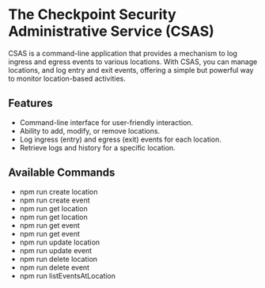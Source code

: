 # The Checkpoint Security Administrative Service (CSAS)

CSAS is a command-line application that provides a mechanism to log ingress and egress events to various locations. With CSAS, you can manage locations, and log entry and exit events, offering a simple but powerful way to monitor location-based activities.

## Features
- Command-line interface for user-friendly interaction.
- Ability to add, modify, or remove locations.
- Log ingress (entry) and egress (exit) events for each location.
- Retrieve logs and history for a specific location.

## Available Commands
- npm run create location <locationName> <locationAddress>
- npm run create event <personName> <eventType> <locationId>
- npm run get location
- npm run get location <locationId>
- npm run get event
- npm run get event <eventId>
- npm run update location <locationId> <locationName> <locationAddress>
- npm run update event <eventId> <personName> <eventType> <locationId>
- npm run delete location <locationId>
- npm run delete event <eventId>
- npm run listEventsAtLocation <locationId>